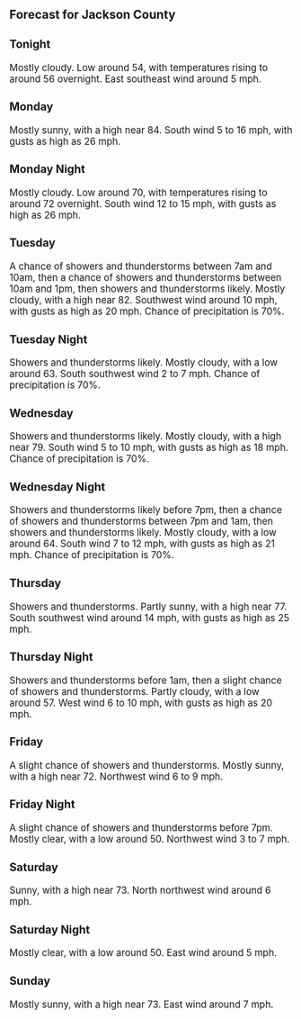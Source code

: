 <div>
   <h2>Forecast for Jackson County</h2>
   <p>
      <div style="font-size:120%">
         <h3>Tonight</h3>Mostly cloudy. Low around 54, with temperatures rising to around 56 overnight. East southeast wind around 5 mph.<br></div>
   </p>
   <p>
      <div style="font-size:120%">
         <h3>Monday</h3>Mostly sunny, with a high near 84. South wind 5 to 16 mph, with gusts as high as 26 mph.<br></div>
   </p>
   <p>
      <div style="font-size:120%">
         <h3>Monday Night</h3>Mostly cloudy. Low around 70, with temperatures rising to around 72 overnight. South wind 12 to 15 mph, with gusts as high
         as 26 mph.<br></div>
   </p>
   <p>
      <div style="font-size:120%">
         <h3>Tuesday</h3>A chance of showers and thunderstorms between 7am and 10am, then a chance of showers and thunderstorms between 10am and 1pm,
         then showers and thunderstorms likely. Mostly cloudy, with a high near 82. Southwest wind around 10 mph, with gusts as high
         as 20 mph. Chance of precipitation is 70%.<br></div>
   </p>
   <p>
      <div style="font-size:120%">
         <h3>Tuesday Night</h3>Showers and thunderstorms likely. Mostly cloudy, with a low around 63. South southwest wind 2 to 7 mph. Chance of precipitation
         is 70%.<br></div>
   </p>
   <p>
      <div style="font-size:120%">
         <h3>Wednesday</h3>Showers and thunderstorms likely. Mostly cloudy, with a high near 79. South wind 5 to 10 mph, with gusts as high as 18 mph.
         Chance of precipitation is 70%.<br></div>
   </p>
   <p>
      <div style="font-size:120%">
         <h3>Wednesday Night</h3>Showers and thunderstorms likely before 7pm, then a chance of showers and thunderstorms between 7pm and 1am, then showers
         and thunderstorms likely. Mostly cloudy, with a low around 64. South wind 7 to 12 mph, with gusts as high as 21 mph. Chance
         of precipitation is 70%.<br></div>
   </p>
   <p>
      <div style="font-size:120%">
         <h3>Thursday</h3>Showers and thunderstorms. Partly sunny, with a high near 77. South southwest wind around 14 mph, with gusts as high as 25
         mph.<br></div>
   </p>
   <p>
      <div style="font-size:120%">
         <h3>Thursday Night</h3>Showers and thunderstorms before 1am, then a slight chance of showers and thunderstorms. Partly cloudy, with a low around
         57. West wind 6 to 10 mph, with gusts as high as 20 mph.<br></div>
   </p>
   <p>
      <div style="font-size:120%">
         <h3>Friday</h3>A slight chance of showers and thunderstorms. Mostly sunny, with a high near 72. Northwest wind 6 to 9 mph.<br></div>
   </p>
   <p>
      <div style="font-size:120%">
         <h3>Friday Night</h3>A slight chance of showers and thunderstorms before 7pm. Mostly clear, with a low around 50. Northwest wind 3 to 7 mph.<br></div>
   </p>
   <p>
      <div style="font-size:120%">
         <h3>Saturday</h3>Sunny, with a high near 73. North northwest wind around 6 mph.<br></div>
   </p>
   <p>
      <div style="font-size:120%">
         <h3>Saturday Night</h3>Mostly clear, with a low around 50. East wind around 5 mph.<br></div>
   </p>
   <p>
      <div style="font-size:120%">
         <h3>Sunday</h3>Mostly sunny, with a high near 73. East wind around 7 mph.<br></div>
   </p>
</div>
